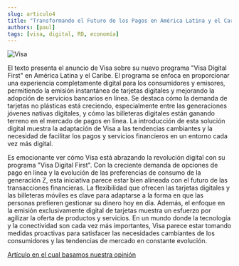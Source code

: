 ```yaml
---
slug: articulo4
title: "Transformando el Futuro de los Pagos en América Latina y el Caribe"
authors: [paul]
tags: [visa, digital, RD, economía]
---
```


![Visa](https://www.visa.com.au/dam/VCOM/regional/ve/romania/blogs/hero-image/visa-logo-800x450.jpg)

El texto presenta el anuncio de Visa sobre su nuevo programa "Visa Digital First" en América Latina y el Caribe. El programa se enfoca en proporcionar una experiencia completamente digital para los consumidores y emisores, permitiendo la emisión instantánea de tarjetas digitales y mejorando la adopción de servicios bancarios en línea. Se destaca cómo la demanda de tarjetas no plásticas está creciendo, especialmente entre las generaciones jóvenes nativas digitales, y cómo las billeteras digitales están ganando terreno en el mercado de pagos en línea. La introducción de esta solución digital muestra la adaptación de Visa a las tendencias cambiantes y la necesidad de facilitar los pagos y servicios financieros en un entorno cada vez más digital.

Es emocionante ver cómo Visa está abrazando la revolución digital con su programa "Visa Digital First". Con la creciente demanda de opciones de pago en línea y la evolución de las preferencias de consumo de la generación Z, esta iniciativa parece estar bien alineada con el futuro de las transacciones financieras. La flexibilidad que ofrecen las tarjetas digitales y las billeteras móviles es clave para adaptarse a la forma en que las personas prefieren gestionar su dinero hoy en día. Además, el enfoque en la emisión exclusivamente digital de tarjetas muestra un esfuerzo por agilizar la oferta de productos y servicios. En un mundo donde la tecnología y la conectividad son cada vez más importantes, Visa parece estar tomando medidas proactivas para satisfacer las necesidades cambiantes de los consumidores y las tendencias de mercado en constante evolución.

[Artículo en el cual basamos nuestra opinión](https://eldinero.com.do/243275/visa-lanza-nuevo-programa-para-acelerar-la-banca-digital-en-america-latina-y-el-caribe/)
